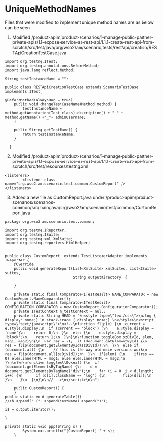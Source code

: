# UniqueMethodNames

Files that were modified to implement unique method names are as below can be seen

1. Modified /product-apim/product-scenarios/1-manage-public-partner-private-apis/1.1-expose-service-as-rest-api/1.1.1-create-rest-api-from-scratch/src/test/java/org/wso2/am/scenario/tests/rest/api/creation/RESTApiCreationTestCase.java

```
import org.testng.ITest;
import org.testng.annotations.BeforeMethod;
import java.lang.reflect.Method;

String testInstanceName = "";

public class RESTApiCreationTestCase extends ScenarioTestBase implements ITest{

@BeforeMethod(alwaysRun = true)
    public void changeTestCaseName(Method method) {
        testInstanceName = method.getAnnotation(Test.class).description() + "_" + method.getName() +"_"+ adminUsername;
    }

    public String getTestName() {
        return testInstanceName;
    }
    
  }
```

2. Modified /product-apim/product-scenarios/1-manage-public-partner-private-apis/1.1-expose-service-as-rest-api/1.1.1-create-rest-api-from-scratch/src/test/resources/testng.xml

```
<listeners>
        <listener class-name="org.wso2.am.scenario.test.common.CustomReport" />
</listeners>

```
    
3. Added a new file as CustomReport.java under /product-apim/product-scenarios/scenarios-common/src/main/java/org/wso2/am/scenario/test/common/CustomReport.java


```
package org.wso2.am.scenario.test.common;

import org.testng.IReporter;
import org.testng.ISuite;
import org.testng.xml.XmlSuite;
import org.testng.reporters.HtmlHelper;


public class CustomReport  extends TestListenerAdapter implements IReporter {
    @Override
    public void generateReport(List<XmlSuite> xmlSuites, List<ISuite> suites,
                               String outputDirectory) {

    }

    private static final Comparator<ITestResult> NAME_COMPARATOR = new CustomReport.NameComparator();
    private static final Comparator<ITestResult> CONFIGURATION_COMPARATOR = new CustomReport.ConfigurationComparator();
    private ITestContext m_testContext = null;
    private static String HEAD = "\n<style type=\"text/css\">\n.log { display: none;} \n.stack-trace { display: none;} \n</style>\n<script type=\"text/javascript\">\n<!--\nfunction flip(e) {\n  current = e.style.display;\n  if (current == 'block') {\n    e.style.display = 'none';\n    return 0;\n  }\n  else {\n    e.style.display = 'block';\n    return 1;\n  }\n}\n\nfunction toggleBox(szDivId, elem, msg1, msg2)\n{\n  var res = -1;  if (document.getElementById) {\n    res = flip(document.getElementById(szDivId));\n  }\n  else if (document.all) {\n    // this is the way old msie versions work\n    res = flip(document.all[szDivId]);\n  }\n  if(elem) {\n    if(res == 0) elem.innerHTML = msg1; else elem.innerHTML = msg2;\n  }\n\n}\n\nfunction toggleAllBoxes() {\n  if (document.getElementsByTagName) {\n    d = document.getElementsByTagName('div');\n    for (i = 0; i < d.length; i++) {\n      if (d[i].className == 'log') {\n        flip(d[i]);\n      }\n    }\n  }\n}\n\n// -->\n</script>\n\n";

    public CustomReport() {
    }
public static void generateTable(){
//sb.append(" (").append(testName).append(")");

i$ = output.iterator();

}

private static void ppp(String s) {
        System.out.println("[CustomReport] " + s);
    }
    
   
```
